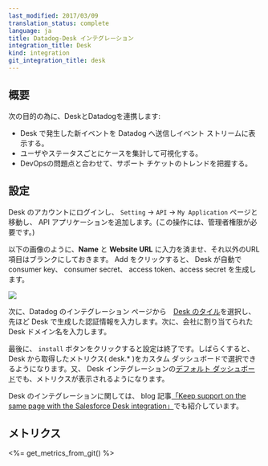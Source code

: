 ```yaml
---
last_modified: 2017/03/09
translation_status: complete
language: ja
title: Datadog-Desk インテグレーション
integration_title: Desk
kind: integration
git_integration_title: desk
---
```


<!-- ### Overview
{:#int-overview}

Connect Desk to Datadog to:

* Receive new case events in the event stream
* Visualize case stats by user and status
* View trends in support tickets alongside DevOps issues -->

## 概要

次の目的の為に、DeskとDatadogを連携します:

* Desk で発生した新イベントを Datadog へ送信しイベント ストリームに表示する。
* ユーザやステータスごとにケースを集計して可視化する。
* DevOpsの問題点と合わせて、サポート チケットのトレンドを把握する。


<!-- ## Configuration

From your Desk account, add an API application on the Settings -> API -> My Applications page (you made need administrator privileges.
Fill out the form as shown, leaving the latter two URL fields blank. Desk should then generate an application key, application secret, API access token, and API access token secret.

![][1]

Then from your Datadog account, enter the corresponding information on the [Desk tile][2]. You will also need to enter your company's unique Desk domain name.
Hit the install button, and then you're all set! You will soon be able to select desk.* metrics on a custom dashboard or view them on the provided [Desk dashboard][3]. (You can also read about this integration on [our blog][4].) -->

## 設定

Desk のアカウントにログインし、 `Setting` -> `API` -> `My Application` ページと移動し、 API アプリケーションを追加します。(この操作には、管理者権限が必要です。)

以下の画像のように、**Name** と **Website URL** に入力を済ませ、それ以外のURL項目はブランクにしておきます。 Add をクリックすると、 Desk が自動で consumer key、 consumer secret、 access token、access secret を生成します。

![][1]

次に、Datadog のインテグレーション ページから　[Desk のタイル][2]を選択し、先ほど Desk で生成した認証情報を入力します。次に、会社に割り当てられた Desk ドメイン名を入力します。

最後に、 `install` ボタンをクリックすると設定は終了です。しばらくすると、 Desk から取得したメトリクス( desk.* )をカスタム ダッシュボードで選択できるようになります。又、 Desk インテグレーションの[デフォルト ダッシュボード][3]でも、メトリクスが表示されるようになります。

Desk のインテグレーションに関しては、 blog 記事[「Keep support on the same page with the Salesforce Desk integration」][4]でも紹介しています。


<!-- ## Metrics

<%= get_metrics_from_git() %> -->

## メトリクス

<%= get_metrics_from_git() %>


   [1]: /static/images/desk_config.png
   [2]: https://app.datadoghq.com/account/settings#integrations/desk
   [3]: https://app.datadoghq.com/screen/integration/desk
   [4]: https://www.datadoghq.com/blog/keep-support-team-page-salesforce-desk-integration/